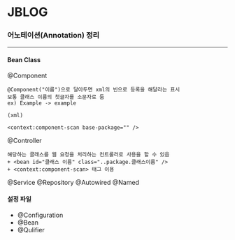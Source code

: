 # JBLOG

 ### 어노테이션(Annotation) 정리
 * * *
#### Bean Class
 @Component
  ```
  @Component("이름")으로 달아두면 xml의 빈으로 등록을 해달라는 표시
  보통 클래스 이름의 첫글자를 소문자로 둠
  ex) Example -> example
  
  (xml)
  
  <context:component-scan base-package="" />
  ```
 @Controller
  ```
  해당하는 클래스를 웹 요청을 처리하는 컨트롤러로 사용을 할 수 있음
  + <bean id="클래스 이름" class="..package.클래스이름" />
  + <context:component-scan> 태그 이용
  ```
 @Service
 @Repository
 @Autowired
 @Named

#### 설정 파일
* @Configuration
* @Bean
* @Qulifier
